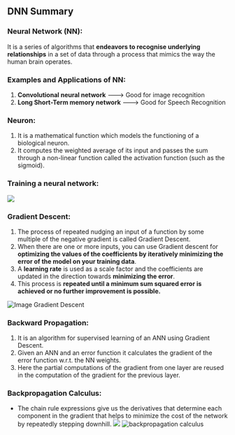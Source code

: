 ## DNN Summary 

### Neural Network (NN): 
 It is a series of algorithms that **endeavors to recognise underlying relationships** in a set of data through a process that mimics the way the human brain operates.

### Examples and Applications of NN:
1. __Convolutional neural network__ ---> 
 Good for image recognition
2. __Long Short-Term memory network__ ---> 
 Good for Speech Recognition 

### Neuron:
1. It is a mathematical function which models the functioning of a biological neuron.
2. It computes the weighted average of its input and passes the sum through a non-linear function called the activation function (such as the sigmoid).

### Training a neural network:
![](extras/neuralnetworktraining.png)

### Gradient Descent:
1. The process of repeated nudging an input of a function by some multiple of the negative gradient is called Gradient Descent.
2. When there are one or more inputs, you can use Gradient descent for **optimizing the values of the coefficients by iteratively minimizing the error of the model on your training data**.
3. A **learning rate** is used as a scale factor and the coefficients are updated in the direction towards **minimizing the error**. 
4. This process is **repeated until a minimum sum squared error is achieved or no further improvement is possible.**

![Image Gradient Descent](extras/gradientdescent.png)

### Backward Propagation:
1. It is an algorithm for supervised learning of an ANN using Gradient Descent.
2. Given an ANN and an error function it calculates the gradient of the error function w.r.t. the NN weights.
3. Here the partial computations of the gradient from one layer are reused in the computation of the gradient for the previous layer.

### Backpropagation Calculus:
* The chain rule expressions give us the derivatives that determine each component in the gradient that helps to minimize the cost of the network by repeatedly stepping downhill.
![](extras/calculus1.png)
![backpropagation calculus](extras/backpropagation_calculus.png)
